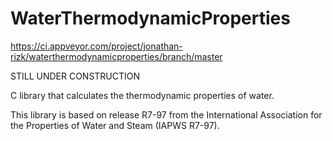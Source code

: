 # WaterThermodynamicProperties

https://ci.appveyor.com/project/jonathan-rizk/waterthermodynamicproperties/branch/master

STILL UNDER CONSTRUCTION

C library that calculates the thermodynamic properties of water.

This library is based on release R7-97 from the International Association for the Properties of Water and Steam (IAPWS R7-97).
